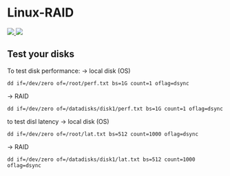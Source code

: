 # Linux-RAID

<a href="https://portal.azure.com/#create/Microsoft.Template/uri/https:%2F%2Fraw.githubusercontent.com%2Fjuliosene%2FLinux-RAID%2Fmaster%2FLinuxVirtualMachine-RAID.json" target="_blank">
    <img src="http://azuredeploy.net/deploybutton.png"/>
</a>
<a href="http://armviz.io/#/?load=https:%2F%2Fraw.githubusercontent.com%2Fjuliosene%2FLinux-RAID%2Fmaster%2FLinuxVirtualMachine-RAID.json" target="_blank">
    <img src="http://armviz.io/visualizebutton.png"/>
</a>

## Test your disks

To test disk performance:
-> local disk (OS)
```
dd if=/dev/zero of=/root/perf.txt bs=1G count=1 oflag=dsync 
```
-> RAID
```
dd if=/dev/zero of=/datadisks/disk1/perf.txt bs=1G count=1 oflag=dsync
```

to test disl latency
-> local disk (OS)
```
dd if=/dev/zero of=/root/lat.txt bs=512 count=1000 oflag=dsync
```
-> RAID
```
dd if=/dev/zero of=/datadisks/disk1/lat.txt bs=512 count=1000 oflag=dsync
```

